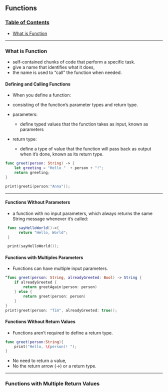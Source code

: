## Functions

### [Table of Contents](#table-of-contents)

- [What is Function](#what-is-function)

---

### What is Function

- self-contained chunks of code that perform a specific task.
- give a name that identifies what it does,
- the name is used to “call” the function when needed.

#### Defining and Calling Functions

- When you define a function:

- consisting of the function’s parameter types and return type.

- parameters:
  - define typed values that the function takes as input, known as parameters
- return type:
  - define a type of value that the function will pass back as output when it’s done, known as its return type.

```swift
func greet(person: String) -> {
    let greeting = "Hello "  + person + "!";
    return greeting;
}

print(greeti(person:"Anna"));

```

---

#### Functions Without Parameters

- a function with no input parameters, which always returns the same String message whenever it’s called:

```swift
 func sayHelloWorld()->{
      return "Hello, World";
 }

 print(sayHelloWorld());

```

#### Functions with Multiples Parameters

- Functions can have multiple input parameters.

```swift
“func greet(person: String, alreadyGreeted: Bool) -> String {
    if alreadyGreeted {
        return greetAgain(person: person)
    } else {
        return greet(person: person)
    }
}
print(greet(person: "Tim", alreadyGreeted: true));
```

#### Functions Without Return Values

- Functions aren’t required to define a return type.

```swift
func greet(person:String){
    print("Hello, \(person)! ");
}
```

- No need to return a value,
- No the return arrow (->) or a return type.

---

### Functions with Multiple Return Values
